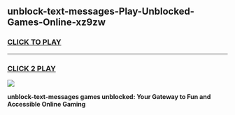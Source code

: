 
## unblock-text-messages-Play-Unblocked-Games-Online-xz9zw
<h3>
<a href="https://premium76.site?title=unblock-text-messages&ref=25A">CLICK TO PLAY</a></h3>
<hr>

<h3>
<a href="https://premium76.site?title=unblock-text-messages&ref=25A">CLICK 2 PLAY</a>
  
</h3>

<a href="https://premium76.site?title=unblock-text-messages&ref=25A"><img src="https://clearcache.store/games.png"></a>


**unblock-text-messages games unblocked: Your Gateway to Fun and Accessible Online Gaming**
